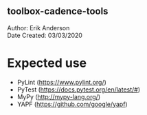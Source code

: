 toolbox-cadence-tools
-----------------
Author: Erik Anderson  
Date Created: 03/03/2020

# Expected use
- PyLint (https://www.pylint.org/)
- PyTest (https://docs.pytest.org/en/latest/#)
- MyPy (http://mypy-lang.org/)
- YAPF (https://github.com/google/yapf)
